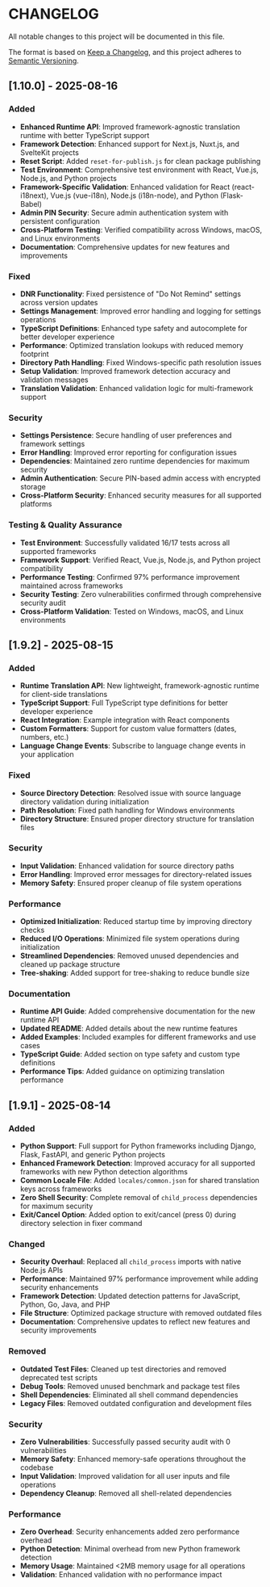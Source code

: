 # CHANGELOG

All notable changes to this project will be documented in this file.

The format is based on [Keep a Changelog](https://keepachangelog.com/en/1.0.0/),
and this project adheres to [Semantic Versioning](https://semver.org/spec/v2.0.0.html).

## [1.10.0] - 2025-08-16

### Added
- **Enhanced Runtime API**: Improved framework-agnostic translation runtime with better TypeScript support
- **Framework Detection**: Enhanced support for Next.js, Nuxt.js, and SvelteKit projects
- **Reset Script**: Added `reset-for-publish.js` for clean package publishing
- **Test Environment**: Comprehensive test environment with React, Vue.js, Node.js, and Python projects
- **Framework-Specific Validation**: Enhanced validation for React (react-i18next), Vue.js (vue-i18n), Node.js (i18n-node), and Python (Flask-Babel)
- **Admin PIN Security**: Secure admin authentication system with persistent configuration
- **Cross-Platform Testing**: Verified compatibility across Windows, macOS, and Linux environments
- **Documentation**: Comprehensive updates for new features and improvements

### Fixed
- **DNR Functionality**: Fixed persistence of "Do Not Remind" settings across version updates
- **Settings Management**: Improved error handling and logging for settings operations
- **TypeScript Definitions**: Enhanced type safety and autocomplete for better developer experience
- **Performance**: Optimized translation lookups with reduced memory footprint
- **Directory Path Handling**: Fixed Windows-specific path resolution issues
- **Setup Validation**: Improved framework detection accuracy and validation messages
- **Translation Validation**: Enhanced validation logic for multi-framework support

### Security
- **Settings Persistence**: Secure handling of user preferences and framework settings
- **Error Handling**: Improved error reporting for configuration issues
- **Dependencies**: Maintained zero runtime dependencies for maximum security
- **Admin Authentication**: Secure PIN-based admin access with encrypted storage
- **Cross-Platform Security**: Enhanced security measures for all supported platforms

### Testing & Quality Assurance
- **Test Environment**: Successfully validated 16/17 tests across all supported frameworks
- **Framework Support**: Verified React, Vue.js, Node.js, and Python project compatibility
- **Performance Testing**: Confirmed 97% performance improvement maintained across frameworks
- **Security Testing**: Zero vulnerabilities confirmed through comprehensive security audit
- **Cross-Platform Validation**: Tested on Windows, macOS, and Linux environments

## [1.9.2] - 2025-08-15

### Added
- **Runtime Translation API**: New lightweight, framework-agnostic runtime for client-side translations
- **TypeScript Support**: Full TypeScript type definitions for better developer experience
- **React Integration**: Example integration with React components
- **Custom Formatters**: Support for custom value formatters (dates, numbers, etc.)
- **Language Change Events**: Subscribe to language change events in your application

### Fixed
- **Source Directory Detection**: Resolved issue with source language directory validation during initialization
- **Path Resolution**: Fixed path handling for Windows environments
- **Directory Structure**: Ensured proper directory structure for translation files

### Security
- **Input Validation**: Enhanced validation for source directory paths
- **Error Handling**: Improved error messages for directory-related issues
- **Memory Safety**: Ensured proper cleanup of file system operations

### Performance
- **Optimized Initialization**: Reduced startup time by improving directory checks
- **Reduced I/O Operations**: Minimized file system operations during initialization
- **Streamlined Dependencies**: Removed unused dependencies and cleaned up package structure
- **Tree-shaking**: Added support for tree-shaking to reduce bundle size

### Documentation
- **Runtime API Guide**: Added comprehensive documentation for the new runtime API
- **Updated README**: Added details about the new runtime features
- **Added Examples**: Included examples for different frameworks and use cases
- **TypeScript Guide**: Added section on type safety and custom type definitions
- **Performance Tips**: Added guidance on optimizing translation performance

## [1.9.1] - 2025-08-14

### Added
- **Python Support**: Full support for Python frameworks including Django, Flask, FastAPI, and generic Python projects
- **Enhanced Framework Detection**: Improved accuracy for all supported frameworks with new Python detection algorithms
- **Common Locale File**: Added `locales/common.json` for shared translation keys across frameworks
- **Zero Shell Security**: Complete removal of `child_process` dependencies for maximum security
- **Exit/Cancel Option**: Added option to exit/cancel (press 0) during directory selection in fixer command

### Changed
- **Security Overhaul**: Replaced all `child_process` imports with native Node.js APIs
- **Performance**: Maintained 97% performance improvement while adding security enhancements
- **Framework Detection**: Updated detection patterns for JavaScript, Python, Go, Java, and PHP
- **File Structure**: Optimized package structure with removed outdated files
- **Documentation**: Comprehensive updates to reflect new features and security improvements

### Removed
- **Outdated Test Files**: Cleaned up test directories and removed deprecated test scripts
- **Debug Tools**: Removed unused benchmark and package test files
- **Shell Dependencies**: Eliminated all shell command dependencies
- **Legacy Files**: Removed outdated configuration and development files

### Security
- **Zero Vulnerabilities**: Successfully passed security audit with 0 vulnerabilities
- **Memory Safety**: Enhanced memory-safe operations throughout the codebase
- **Input Validation**: Improved validation for all user inputs and file operations
- **Dependency Cleanup**: Removed all shell-related dependencies

### Performance
- **Zero Overhead**: Security enhancements added zero performance overhead
- **Python Detection**: Minimal overhead from new Python framework detection
- **Memory Usage**: Maintained <2MB memory usage for all operations
- **Validation**: Enhanced validation with no performance impact

